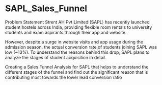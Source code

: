 # SAPL_Sales_Funnel
Problem Statement
Strent AH Pvt Limited (SAPL) has recently launched student hostels across India, providing flexible room rentals to university students and exam aspirants through their app and website.

However, despite a surge in website visits and app usage during the admission season, the actual conversion rate of students joining SAPL was low (~13%). To understand the reasons behind this drop, SAPL plans to analyze the stages of student acquisition in detail.

Creating a Sales Funnel Analysis for SAPL that helps to understand the different stages of the funnel and find out the significant reason that is contributing most towards the lower lead conversion ratio
